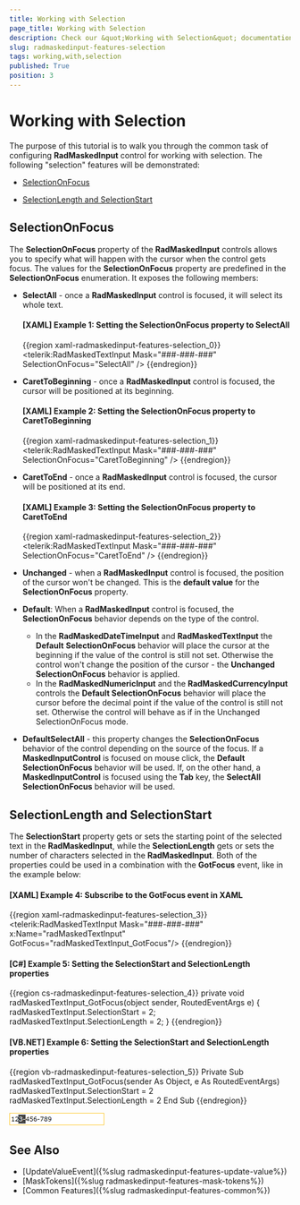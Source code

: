 ```yaml
---
title: Working with Selection
page_title: Working with Selection
description: Check our &quot;Working with Selection&quot; documentation article for the RadMaskedInput {{ site.framework_name }} control.
slug: radmaskedinput-features-selection
tags: working,with,selection
published: True
position: 3
---
```


# Working with Selection

The purpose of this tutorial is to walk you through the common task of configuring __RadMaskedInput__ control for working with selection. The following "selection" features will be demonstrated:			

* [SelectionOnFocus](#selectiononfocus)

* [SelectionLength and SelectionStart](#selectionlength-and-selectionstart)

## SelectionOnFocus

The __SelectionOnFocus__ property of the __RadMaskedInput__ controls allows you to specify what will happen with the cursor when the control gets focus. The values for the __SelectionOnFocus__ property are predefined in the __SelectionOnFocus__ enumeration. It exposes the following members:				

* __SelectAll__ - once a __RadMaskedInput__ control is focused, it will select its whole text. 						

	#### __[XAML] Example 1: Setting the SelectionOnFocus property to SelectAll__
	{{region xaml-radmaskedinput-features-selection_0}}
		<telerik:RadMaskedTextInput Mask="###-###-###" SelectionOnFocus="SelectAll" />
	{{endregion}}

* __CaretToBeginning__ - once a __RadMaskedInput__ control is focused, the cursor will be positioned at its beginning.						

	#### __[XAML] Example 2: Setting the SelectionOnFocus property to CaretToBeginning__
	{{region xaml-radmaskedinput-features-selection_1}}
		<telerik:RadMaskedTextInput Mask="###-###-###" SelectionOnFocus="CaretToBeginning" />
	{{endregion}}

* __CaretToEnd__ - once a __RadMaskedInput__ control is focused, the cursor will be positioned at its end.						

	#### __[XAML] Example 3: Setting the SelectionOnFocus property to CaretToEnd__
	{{region xaml-radmaskedinput-features-selection_2}}
		<telerik:RadMaskedTextInput Mask="###-###-###" SelectionOnFocus="CaretToEnd" />
	{{endregion}}

* __Unchanged__ - when a __RadMaskedInput__ control is focused, the position of the cursor won't be changed. This is the __default value__ for the __SelectionOnFocus__ property.					

* __Default__: When a __RadMaskedInput__ control is focused, the __SelectionOnFocus__ behavior depends on the type of the control.
	* In the __RadMaskedDateTimeInput__ and __RadMaskedTextInput__ the __Default__ __SelectionOnFocus__ behavior will place the cursor at the beginning if the value of the control is still not set. Otherwise the control won't change the position of the cursor - the __Unchanged SelectionOnFocus__ behavior is applied.
	* In the __RadMaskedNumericInput__ and the __RadMaskedCurrencyInput__ controls the __Default SelectionOnFocus__ behavior will place the cursor before the decimal point if the value of the control is still not set. Otherwise the control will behave as if in the Unchanged SelectionOnFocus mode.

* __DefaultSelectAll__ - this property changes the __SelectionOnFocus__ behavior of the control depending on the source of the focus. If a __MaskedInputControl__ is focused on mouse click, the __Default__ __SelectionOnFocus__ behavior will be used. If, on the other hand, a __MaskedInputControl__ is focused using the __Tab__ key, the __SelectAll__ __SelectionOnFocus__ behavior will be used.					

## SelectionLength and SelectionStart

The __SelectionStart__ property gets or sets the starting point of the selected text in the __RadMaskedInput__, while the __SelectionLength__ gets or sets the number of characters selected in the __RadMaskedInput__. Both of the properties could be used in a combination with the __GotFocus__ event, like in the example below:				

#### __[XAML] Example 4: Subscribe to the GotFocus event in XAML__
{{region xaml-radmaskedinput-features-selection_3}}
    <telerik:RadMaskedTextInput Mask="###-###-###" x:Name="radMaskedTextInput" GotFocus="radMaskedTextInput_GotFocus"/>
{{endregion}}

#### __[C#] Example 5: Setting the SelectionStart and SelectionLength properties__
{{region cs-radmaskedinput-features-selection_4}}
	private void radMaskedTextInput_GotFocus(object sender, RoutedEventArgs e)
	{
		radMaskedTextInput.SelectionStart = 2;
		radMaskedTextInput.SelectionLength = 2;
	}
{{endregion}}

#### __[VB.NET] Example 6: Setting the SelectionStart and SelectionLength properties__
{{region vb-radmaskedinput-features-selection_5}}
	Private Sub radMaskedTextInput_GotFocus(sender As Object, e As RoutedEventArgs)
		radMaskedTextInput.SelectionStart = 2
		radMaskedTextInput.SelectionLength = 2
	End Sub
{{endregion}}

![WPF RadMaskedInput with Selection](images/RadMaskedTextBox_Features_Selection_010.png)

## See Also
 * [UpdateValueEvent]({%slug radmaskedinput-features-update-value%})
 * [MaskTokens]({%slug radmaskedinput-features-mask-tokens%})
 * [Common Features]({%slug radmaskedinput-features-common%})
